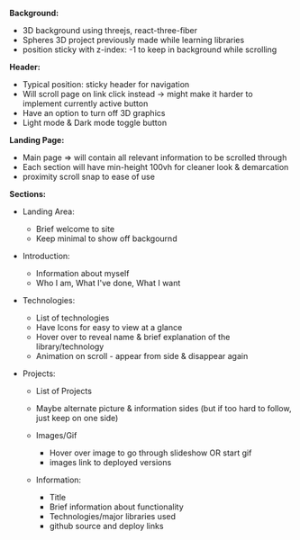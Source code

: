**Background:**

- 3D background using threejs, react-three-fiber
- Spheres 3D project previously made while learning libraries
- position sticky with z-index: -1 to keep in background while scrolling

**Header:**

- Typical position: sticky header for navigation
- Will scroll page on link click instead -> might make it harder to implement currently active button
- Have an option to turn off 3D graphics
- Light mode & Dark mode toggle button

**Landing Page:**

- Main page => will contain all relevant information to be scrolled through
- Each section will have min-height 100vh for cleaner look & demarcation
- proximity scroll snap to ease of use

**Sections:**

- Landing Area:
  - Brief welcome to site
  - Keep minimal to show off backgournd
- Introduction:
  - Information about myself
  - Who I am, What I've done, What I want
- Technologies:
  - List of technologies
  - Have Icons for easy to view at a glance
  - Hover over to reveal name & brief explanation of the library/technology
  - Animation on scroll - appear from side & disappear again
- Projects:

  - List of Projects
  - Maybe alternate picture & information sides (but if too hard to follow, just keep on one side)
  - Images/Gif
    - Hover over image to go through slideshow OR start gif
    - images link to deployed versions
  - Information:

    - Title
    - Brief information about functionality
    - Technologies/major libraries used
    - github source and deploy links
